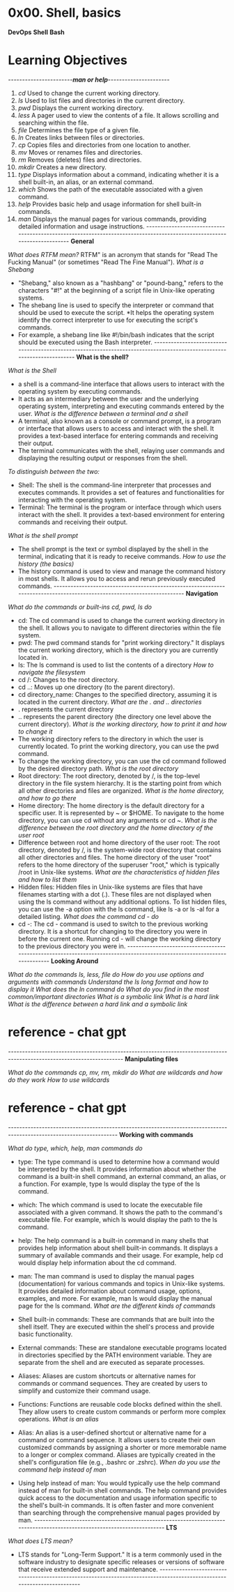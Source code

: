 # 0x00. Shell, basics

**DevOps** **Shell** **Bash** 

# Learning Objectives

*-----------------------**man or help**----------------------*

1. *cd* Used to change the current working directory.
2. *ls* Used to list files and directories in the current directory.
3. *pwd* Displays the current working directory.
4. *less* A pager used to view the contents of a file. It allows scrolling and searching within the file.
5. *file* Determines the file type of a given file.
6. *ln* Creates links between files or directories.
7. *cp* Copies files and directories from one location to another.
8. *mv* Moves or renames files and directories.
9. *rm* Removes (deletes) files and directories.
10. *mkdir* Creates a new directory.
11. *type* Displays information about a command, indicating whether it is a shell built-in, an alias, or an external command.
12. *which* Shows the path of the executable associated with a given command.
13. *help* Provides basic help and usage information for shell built-in commands.
14. *man* Displays the manual pages for various commands, providing detailed information and usage instructions.
*------------------------------------------------------------------------------------------------------------------------*
**General**

*What does RTFM mean?*
RTFM" is an acronym that stands for "Read The Fucking Manual" (or sometimes "Read The Fine Manual").
*What is a Shebang*
* "Shebang," also known as a "hashbang" or "pound-bang," refers to the characters "#!" at the beginning of a script file in Unix-like operating systems.
* The shebang line is used to specify the interpreter or command that should be used to execute the script. 
*It helps the operating system identify the correct interpreter to use for executing the script's commands.
* For example, a shebang line like #!/bin/bash indicates that the script should be executed using the Bash interpreter.
*------------------------------------------------------------------------------------------------------------------------*
**What is the shell?**

*What is the Shell*
* a shell is a command-line interface that allows users to interact with the operating system by executing commands. 
* It acts as an intermediary between the user and the underlying operating system, interpreting and executing commands entered by the user.
*What is the difference between a terminal and a shell*
* A terminal, also known as a console or command prompt, is a program or interface that allows users to access and interact with the shell. It provides a text-based interface for entering commands and receiving their output.
* The terminal communicates with the shell, relaying user commands and displaying the resulting output or responses from the shell.

*To distinguish between the two:*

* Shell: The shell is the command-line interpreter that processes and executes commands. It provides a set of features and functionalities for interacting with the operating system.
* Terminal: The terminal is the program or interface through which users interact with the shell. It provides a text-based environment for entering commands and receiving their output.

*What is the shell prompt*
* The shell prompt is the text or symbol displayed by the shell in the terminal, indicating that it is ready to receive commands.
*How to use the history (the basics)*
* The history command is used to view and manage the command history in most shells. It allows you to access and rerun previously executed commands. 
*------------------------------------------------------------------------------------------------------------------------*
**Navigation**

*What do the commands or built-ins cd, pwd, ls do*
* cd: The cd command is used to change the current working directory in the shell. It allows you to navigate to different directories within the file system.
* pwd: The pwd command stands for "print working directory." It displays the current working directory, which is the directory you are currently located in. 
* ls: The ls command is used to list the contents of a directory
*How to navigate the filesystem*
* cd /: Changes to the root directory.
* cd ..: Moves up one directory (to the parent directory).
* cd directory_name: Changes to the specified directory, assuming it is located in the current directory.
*What are the . and .. directories*
*  . represents the current directory 
* .. represents the parent directory (the directory one level above the current directory).
*What is the working directory, how to print it and how to change it*
* The working directory refers to the directory in which the user is currently located. To print the working directory, you can use the pwd command.
*  To change the working directory, you can use the cd command followed by the desired directory path.
*What is the root directory*
* Root directory: The root directory, denoted by /, is the top-level directory in the file system hierarchy. It is the starting point from which all other directories and files are organized.
*What is the home directory, and how to go there*
* Home directory: The home directory is the default directory for a specific user. It is represented by ~ or $HOME. To navigate to the home directory, you can use cd without any arguments or cd ~.
*What is the difference between the root directory and the home directory of the user root*
* Difference between root and home directory of the user root: The root directory, denoted by /, is the system-wide root directory that contains all other directories and files. The home directory of the user "root" refers to the home directory of the superuser "root," which is typically /root in Unix-like systems.
*What are the characteristics of hidden files and how to list them*
* Hidden files: Hidden files in Unix-like systems are files that have filenames starting with a dot (.). These files are not displayed when using the ls command without any additional options. To list hidden files, you can use the -a option with the ls command, like ls -a or ls -al for a detailed listing.
*What does the command cd - do*
* cd -: The cd - command is used to switch to the previous working directory. It is a shortcut for changing to the directory you were in before the current one. Running cd - will change the working directory to the previous directory you were in.
*------------------------------------------------------------------------------------------------------------------------*
**Looking Around**

*What do the commands ls, less, file do*
*How do you use options and arguments with commands*
*Understand the ls long format and how to display it*
*What does the ln command do*
*What do you find in the most common/important directories*
*What is a symbolic link*
*What is a hard link*
*What is the difference between a hard link and a symbolic link*

 # reference - chat gpt
*-----------------------------------------------------------------------------------------------------------------------*
**Manipulating files**

*What do the commands cp, mv, rm, mkdir do*
*What are wildcards and how do they work*
*How to use wildcards*


# reference - chat gpt
*---------------------------------------------------------------------------------------------------------------------*
**Working with commands**

*What do type, which, help, man commands do*
* type: The type command is used to determine how a command would be interpreted by the shell. It provides information about whether the command is a built-in shell command, an external command, an alias, or a function. For example, type ls would display the type of the ls command.

* which: The which command is used to locate the executable file associated with a given command. It shows the path to the command's executable file. For example, which ls would display the path to the ls command.

* help: The help command is a built-in command in many shells that provides help information about shell built-in commands. It displays a summary of available commands and their usage. For example, help cd would display help information about the cd command.

* man: The man command is used to display the manual pages (documentation) for various commands and topics in Unix-like systems. It provides detailed information about command usage, options, examples, and more. For example, man ls would display the manual page for the ls command.
*What are the different kinds of commands*
* Shell built-in commands: These are commands that are built into the shell itself. They are executed within the shell's process and provide basic functionality.
* External commands: These are standalone executable programs located in directories specified by the PATH environment variable. They are separate from the shell and are executed as separate processes.
* Aliases: Aliases are custom shortcuts or alternative names for commands or command sequences. They are created by users to simplify and customize their command usage.
* Functions: Functions are reusable code blocks defined within the shell. They allow users to create custom commands or perform more complex operations.
*What is an alias*
* Alias: An alias is a user-defined shortcut or alternative name for a command or command sequence. It allows users to create their own customized commands by assigning a shorter or more memorable name to a longer or complex command. Aliases are typically created in the shell's configuration file (e.g., .bashrc or .zshrc).
*When do you use the command help instead of man*
* Using help instead of man: You would typically use the help command instead of man for built-in shell commands. The help command provides quick access to the documentation and usage information specific to the shell's built-in commands. It is often faster and more convenient than searching through the comprehensive manual pages provided by man.
*------------------------------------------------------------------------------------------------------------------------*
**LTS**

*What does LTS mean?*
* LTS stands for "Long-Term Support." It is a term commonly used in the software industry to designate specific releases or versions of software that receive extended support and maintenance.
*------------------------------------------------------------------------------------------------------------------------*









